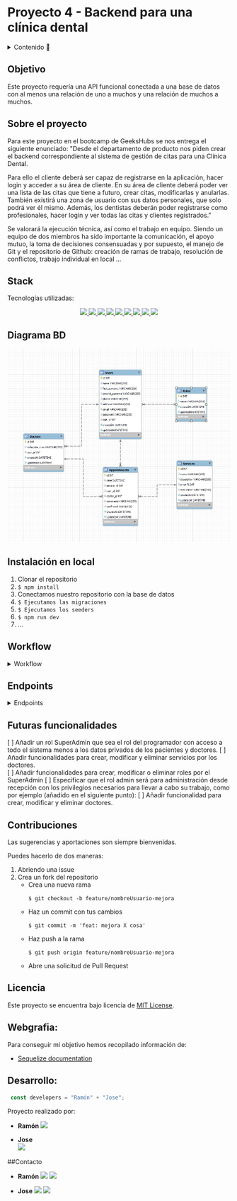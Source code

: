 # Proyecto 4 - Backend para una clínica dental

<details>
  <summary>Contenido 📝</summary>
  <ol>
    <li><a href="#objetivo">Objetivo</a></li>
    <li><a href="#sobre-el-proyecto">Sobre el proyecto</a></li>
    <li><a href="#stack">Stack</a></li>
    <li><a href="#diagrama-bd">Diagrama</a></li>
    <li><a href="#instalación-en-local">Instalación</a></li>
    <li><a href="#work-flow">Work-flow</a></li>
    <li><a href="#endpoints">Endpoints</a></li>
    <li><a href="#futuras-funcionalidades">Futuras funcionalidades</a></li>
    <li><a href="#contribuciones">Contribuciones</a></li>
    <li><a href="#licencia">Licencia</a></li>
    <li><a href="#webgrafia">Webgrafia</a></li>
    <li><a href="#desarrollo">Desarrollo</a></li>
    <li><a href="#contacto">Contacto</a></li>
  </ol>
</details>

## Objetivo
Este proyecto requería una API funcional conectada a una base de datos con al menos una relación de uno a muchos y una relación de muchos a muchos.

## Sobre el proyecto
Para este proyecto en el bootcamp de GeeksHubs se nos entrega el siguiente enunciado:
"Desde el departamento de producto nos piden crear el backend correspondiente al sistema de gestión de citas para una Clínica Dental.

Para ello el cliente deberá ser capaz de registrarse en la aplicación, hacer login y acceder a su área de cliente. En su área de cliente deberá poder ver una lista de las citas que tiene a futuro, crear citas, modificarlas y anularlas. También existirá una zona de usuario con sus datos personales, que solo podrá ver él mismo. Además, los dentistas deberán poder registrarse como profesionales, hacer
login y ver todas las citas y clientes registrados." 

Se valorará la ejecución técnica, así como el trabajo en equipo. Siendo un equipo de dos miembros ha sido importante la comunicación, el apoyo mutuo, la toma de decisiones consensuadas y por supuesto, el manejo de Git y el repositorio de Github: creación de ramas de trabajo, resolución de conflictos, trabajo individual en local ... 

## Stack
Tecnologías utilizadas:

<div align="center">

<a href="https://www.expressjs.com/">
    <img src= "https://img.shields.io/badge/express.js-%23404d59.svg?style=for-the-badge&logo=express&logoColor=%2361DAFB"/>
</a>
<a href="https://nodejs.org/es/">
    <img src= "https://img.shields.io/badge/node.js-026E00?style=for-the-badge&logo=node.js&logoColor=white"/>
</a>
<a href="https://developer.mozilla.org/es/docs/Web/JavaScript">
    <img src= "https://img.shields.io/badge/javascipt-EFD81D?style=for-the-badge&logo=javascript&logoColor=black"/>
</a>
<a href="https://www.sequelize.org/">
    <img src= "https://img.shields.io/badge/sequelize-3C76C3?style=for-the-badge&logo=sequelize&logoColor=white"/>
</a>
<a href="https://www.mysql.com/">
    <img src= "https://img.shields.io/badge/mysql-3E6E93?style=for-the-badge&logo=mysql&logoColor=white"/>
</a>
<a href="https://git-scm.com/">
    <img src= "https://img.shields.io/badge/git-F54D27?style=for-the-badge&logo=git&logoColor=white"/>
</a>
<a href=" https://www.postman.com/">
    <img src= "https://img.shields.io/badge/Postman-FF6C37?style=for-the-badge&logo=postman&logoColor=white"/>
</a>
<a href=" https://jwt.io/">
    <img src= "https://img.shields.io/badge/JWT-black?style=for-the-badge&logo=JSON%20web%20tokens"/>
</a>

<a href="https://www.docker.com/">
    <img src= "https://img.shields.io/badge/docker-2496ED?style=for-the-badge&logo=docker&logoColor=white"/>
</a>
 </div>


## Diagrama BD
!['imagen-db'](./img/db.JPG)

## Instalación en local

1. Clonar el repositorio
2. ` $ npm install `
3. Conectamos nuestro repositorio con la base de datos 
4. ``` $ Ejecutamos las migraciones ``` 
5. ``` $ Ejecutamos los seeders ``` 
6. ``` $ npm run dev ``` 
7. ...

## Workflow
<details>
<summary>Workflow</summary>

1. Crear package.json con npm init -y.
2. Crear archivo index.js en la ruta principal. Crear .env y .env.example. Crear .gitignore con /node_modules y .env dentro. Ejecutar comando git init. 
3. Instalar express, nodemon, sequelize, sequelize-cli, mysql2, dotenv, jsonwebtoken y bcrypt. 
4. Sequelize init. Ejecutar sequelize.
5. Crear script "dev": "nodemon index.js", para mantener el servidor ejecutándose.
6. ``` $ npm run dev ``` comando para ejecutar el servidor. ctrl + c para pararlo.
7. Required express en index.js, y la variable instance app. También asignar PORT a nuestro servidor y usar un método listen para ejecutarlo:
```
const express = require('express');
const app = express();
const PORT = 3000;
app.listen(PORT, () => console.log("Server running on port: " + PORT));
```
8. Crear models Role, Doctor, User, Service and Appointment en ese orden:
```
npx sequelize-cli model:generate --name Users --attributes name:string,...
``` 
9. Añadir las foreign keys de services, doctors y users en appointments migration js file con sus respectivas relaciones. Hacer lo mismo con las que correspondan en todos los modelos.
```
references: {
          model: "Services",
          key:"id"
        }
```
10. Crear carpetas controllers y view.
En carpeta view crear las Routes.

11. Crear router.js en la ruta principal:
```
const router = require('express').Router();
module.exports = router;
```
12. Route.js conectado al index principal: 
```
const router = require('./router'); 
app.use(router);
```
13. Refactorizar a route:
```
const router = require('express').Router();

router.use('/services', servicesRouter);
router.use('/users', usersRouter)

module.exports = router;
```
14. Refactorizar controllers:
```
const serviceController = {};

serviceController.getServices = (req, res) => {return res.send('Get Services')}
serviceController.createServices = (req, res) => {return res.send('Create Services')}

module.exports = serviceController;
```
15. Crear seeders para Role, User, Doctor, Service, Appointment y  commit a la database
```
npx sequelize-cli seed:generate --name demo-user
npx sequelize-cli db:seed:all
```
16. Crear middlewares para controlar el nivel de acceso a la información o a las funcionalidades de la base de datos según roles.
16. Crear endpoints, los cuales describimos a continuación:
</details>

## Endpoints
<details>
<summary>Endpoints</summary>

- AUTH
    - REGISTRO DE USUARIOS

            POST http://localhost:3000/auth/register/
        body:
        ``` js
            
          {
            "name":"Ramón",
            "first_surname":"Folguera",
            "second_surname":"Carbonell",
            "phone": "666666666",
            "address":"Abbey Road 1",
            "email": "ramon@ramon.com",
            "password": "mipassword123"
          }
        ```

    - LOGIN DE USUARIOS

            POST http://localhost:3000/auth/login/  
        body:
        ``` js
            {
                "email": "ramon@ramon.com",
                "password": "mipassword123"
            }
        ```
- USER
    - PERFIL DE USUARIO 

        Copia el TOKEN generado por el AUTH del LOGIN:


        ```
            "eyJhbGciOiJIUzI1NiIsInR5cCI6IkpXVCJ9.eyJ1c2VySWQiOjMsImVtYWlsIjoiYW1wYXJvQGFtcGFyby5jb20iLCJyb2xlSWQiOjMsImlhdCI6MTY3ODAwNzMzNSwiZXhwIjoxNjc4MDE0NTM1fQ.4K6BNC2bhhrW_vyCQh7hiWI2-i-c4C-KOOgo0nHeQOg"
        ```

        En AUTHORIZATION. Type BEARER TOKEN. Pega el TOKEN generado.

            GET http://localhost:3000/users/me

        

    - MODIFICACIÓN DE DATOS DE PERFIL

        Copia el TOKEN generado por el AUTH del LOGIN:

        ```
            "eyJhbGciOiJIUzI1NiIsInR5cCI6IkpXVCJ9.eyJ1c2VySWQiOjMsImVtYWlsIjoiYW1wYXJvQGFtcGFyby5jb20iLCJyb2xlSWQiOjMsImlhdCI6MTY3ODAwNzMzNSwiZXhwIjoxNjc4MDE0NTM1fQ.4K6BNC2bhhrW_vyCQh7hiWI2-i-c4C-KOOgo0nHeQOg"
        ```

        En AUTHORIZATION. Type BEARER TOKEN. Pega el TOKEN generado.

            PUT http://localhost:3000/users/me
        body:
        ``` js
            {
                "attribute":"name",
                "value":"Rodrigo",
                "changes":{
                    "name": "Francisco",
                    "first_surname": "Martínez"
                    }
            }
        ```

    - VER TODAS LOS CLIENTES REGISTRADOS (COMO DENTISTA)

        LOGIN con USER con role de DOCTOR:

        body:
        ``` js
            {
              "email":"amparo@amparo.com",
              "password": "456789"
            }
        ```

        Copia el TOKEN generado por el AUTH del LOGIN:

        ```
            "eyJhbGciOiJIUzI1NiIsInR5cCI6IkpXVCJ9.eyJ1c2VySWQiOjMsImVtYWlsIjoiYW1wYXJvQGFtcGFyby5jb20iLCJyb2xlSWQiOjMsImlhdCI6MTY3ODAwNzMzNSwiZXhwIjoxNjc4MDE0NTM1fQ.4K6BNC2bhhrW_vyCQh7hiWI2-i-c4C-KOOgo0nHeQOg"
        ```

        En AUTHORIZATION. Type BEARER TOKEN. Pega el TOKEN generado.

        GET  http://localhost:3000/users
- APPOINTMENT
    - CREACIÓN DE CITAS

            POST http://localhost:3000/appointments/
        body:
        ``` js
            {
                "date": "2023-03-01 00:00:00",
                "service_id": 1,
                "doctor_id":1
            }
        ```

        El cliente crea una cita en estado Pendiente de Verificar por el doctor.

    - MODIFICACIÓN DE CITAS

        Copia el TOKEN generado por el AUTH del LOGIN:

        ```
            "eyJhbGciOiJIUzI1NiIsInR5cCI6IkpXVCJ9.eyJ1c2VySWQiOjMsImVtYWlsIjoiYW1wYXJvQGFtcGFyby5jb20iLCJyb2xlSWQiOjMsImlhdCI6MTY3ODAwNzMzNSwiZXhwIjoxNjc4MDE0NTM1fQ.4K6BNC2bhhrW_vyCQh7hiWI2-i-c4C-KOOgo0nHeQOg"
        ```

        En AUTHORIZATION. Type BEARER TOKEN. Pega el TOKEN generado.

            PUT http://localhost:3000/appointments
        body:
        ``` js
            {
                "id":"7",
                "changes":{
                    "service_id":2
                }
            }
        ```

    - ANULACIÓN DE CITAS 

        Copia el TOKEN generado por el AUTH del LOGIN:

        ```
            "eyJhbGciOiJIUzI1NiIsInR5cCI6IkpXVCJ9.eyJ1c2VySWQiOjMsImVtYWlsIjoiYW1wYXJvQGFtcGFyby5jb20iLCJyb2xlSWQiOjMsImlhdCI6MTY3ODAwNzMzNSwiZXhwIjoxNjc4MDE0NTM1fQ.4K6BNC2bhhrW_vyCQh7hiWI2-i-c4C-KOOgo0nHeQOg"
        ```

        En AUTHORIZATION. Type BEARER TOKEN. Pega el TOKEN generado.

            DELETE http://localhost:3000/appointments
        body:
        ``` js
            {
                "id":"7"
            }
        ```

    - VER TODAS LAS CITAS QUE TENGO COMO CLIENTE (SOLO LAS PROPIAS) 

        Copia el TOKEN generado por el AUTH del LOGIN:

        ```
            "eyJhbGciOiJIUzI1NiIsInR5cCI6IkpXVCJ9.eyJ1c2VySWQiOjMsImVtYWlsIjoiYW1wYXJvQGFtcGFyby5jb20iLCJyb2xlSWQiOjMsImlhdCI6MTY3ODAwNzMzNSwiZXhwIjoxNjc4MDE0NTM1fQ.4K6BNC2bhhrW_vyCQh7hiWI2-i-c4C-KOOgo0nHeQOg"
        ```

        En AUTHORIZATION. Type BEARER TOKEN. Pega el TOKEN generado.

            GET http://localhost:3000/appointments/user
    
    - VER TODAS LAS CITAS EXISTENTES (COMO DENTISTA) 

        LOGIN con USER con role de DOCTOR:

        body:
        ``` js
            {
              "email":"amparo@amparo.com",
              "password": "456789"
            }
        ```

        Copia el TOKEN generado por el AUTH del LOGIN:

        ```
            "eyJhbGciOiJIUzI1NiIsInR5cCI6IkpXVCJ9.eyJ1c2VySWQiOjMsImVtYWlsIjoiYW1wYXJvQGFtcGFyby5jb20iLCJyb2xlSWQiOjMsImlhdCI6MTY3ODAwNzMzNSwiZXhwIjoxNjc4MDE0NTM1fQ.4K6BNC2bhhrW_vyCQh7hiWI2-i-c4C-KOOgo0nHeQOg"
        ```

        En AUTHORIZATION. Type BEARER TOKEN. Pega el TOKEN generado.

            GET  http://localhost:3000/appointments/doctor


    - COMO MÉDICO, PODER VER SOLO MIS CITAS

        LOGIN con USER con role de DOCTOR:

        body:
        ``` js
            {
              "email":"amparo@amparo.com",
              "password": "456789"
            }
        ```

        Copia el TOKEN generado por el AUTH del LOGIN:

        ```
            "eyJhbGciOiJIUzI1NiIsInR5cCI6IkpXVCJ9.eyJ1c2VySWQiOjMsImVtYWlsIjoiYW1wYXJvQGFtcGFyby5jb20iLCJyb2xlSWQiOjMsImlhdCI6MTY3ODAwNzMzNSwiZXhwIjoxNjc4MDE0NTM1fQ.4K6BNC2bhhrW_vyCQh7hiWI2-i-c4C-KOOgo0nHeQOg"
        ```

        En AUTHORIZATION. Type BEARER TOKEN. Pega el TOKEN generado.

            GET  http://localhost:3000/appointments/doctor/my

    - CONSULTAR CITAS DE UN DOCTOR SIN VERIFICAR

        LOGIN con USER con role de DOCTOR:

        body:
        ``` js
            {
              "email":"amparo@amparo.com",
              "password": "456789"
            }
        ```

        Copia el TOKEN generado por el AUTH del LOGIN:

        ```
            "eyJhbGciOiJIUzI1NiIsInR5cCI6IkpXVCJ9.eyJ1c2VySWQiOjMsImVtYWlsIjoiYW1wYXJvQGFtcGFyby5jb20iLCJyb2xlSWQiOjMsImlhdCI6MTY3ODAwNzMzNSwiZXhwIjoxNjc4MDE0NTM1fQ.4K6BNC2bhhrW_vyCQh7hiWI2-i-c4C-KOOgo0nHeQOg"
        ```

        En AUTHORIZATION. Type BEARER TOKEN. Pega el TOKEN generado.

            GET  http://localhost:3000/appointments/doctor/my-verified

    - VERIFICAR CITA COMO DOCTOR

        LOGIN con USER con role de DOCTOR:

        body:
        ``` js
            {
              "email":"amparo@amparo.com",
              "password": "456789"
            }
        ```

        Copia el TOKEN generado por el AUTH del LOGIN:

        ```
            "eyJhbGciOiJIUzI1NiIsInR5cCI6IkpXVCJ9.eyJ1c2VySWQiOjMsImVtYWlsIjoiYW1wYXJvQGFtcGFyby5jb20iLCJyb2xlSWQiOjMsImlhdCI6MTY3ODAwNzMzNSwiZXhwIjoxNjc4MDE0NTM1fQ.4K6BNC2bhhrW_vyCQh7hiWI2-i-c4C-KOOgo0nHeQOg"
        ```

        En AUTHORIZATION. Type BEARER TOKEN. Pega el TOKEN generado.

            PUT  http://localhost:3000/appointments/verify

          body:
        ``` js
            {
              "email":"amparo@amparo.com",
              "password": "456789"
            }
        ```
        
</details>

## Futuras funcionalidades
[ ] Añadir un rol SuperAdmin que sea el rol del programador con acceso a todo el sistema menos a los datos privados de los pacientes y doctores.
[ ] Añadir funcionalidades para crear, modificar y eliminar servicios por los doctores.  
[ ] Añadir funcionalidades para crear, modificar o eliminar roles por el SuperAdmin
[ ] Especificar que el rol admin será para administración desde recepción con los privilegios necesarios para llevar a cabo su trabajo, como por ejemplo (añadido en el siguiente punto):
[ ] Añadir funcionalidad para crear, modificar y eliminar doctores.

## Contribuciones
Las sugerencias y aportaciones son siempre bienvenidas.  

Puedes hacerlo de dos maneras:

1. Abriendo una issue
2. Crea un fork del repositorio
    - Crea una nueva rama  
        ```
        $ git checkout -b feature/nombreUsuario-mejora
        ```
    - Haz un commit con tus cambios 
        ```
        $ git commit -m 'feat: mejora X cosa'
        ```
    - Haz push a la rama 
        ```
        $ git push origin feature/nombreUsuario-mejora
        ```
    - Abre una solicitud de Pull Request

## Licencia
Este proyecto se encuentra bajo licencia de [MIT License](https://github.com/RamonFolguera/rfc-jaoa-geekshubs-fsd-val-project4-05032023/blob/master/LICENSE).

## Webgrafia:
Para conseguir mi objetivo hemos recopilado información de:
- [Sequelize documentation](https://sequelize.org/docs/v6/)


## Desarrollo:

``` js
 const developers = "Ramón" + "Jose";
```  

Proyecto realizado por:

- **Ramón**
<a href="https://github.com/RamonFolguera" target="_blank"><img src="https://img.shields.io/badge/github-24292F?style=for-the-badge&logo=github&logoColor=white" target="_blank"></a>

- **Jose**  
<a href="https://github.com/JoseOliver" target="_blank"><img src="https://img.shields.io/badge/github-24292F?style=for-the-badge&logo=github&logoColor=red" target="_blank"></a>

##Contacto
- **Ramón**
<a href = "mailto:folguera.ramon@gmail.com"><img src="https://img.shields.io/badge/Gmail-C6362C?style=for-the-badge&logo=gmail&logoColor=white" target="_blank"></a>
<a href="https://www.linkedin.com/in/ram%C3%B3n-folguera-0ab32776/" target="_blank"><img src="https://img.shields.io/badge/-LinkedIn-%230077B5?style=for-the-badge&logo=linkedin&logoColor=white" target="_blank"></a> 
</p>

- **Jose**
<a href = "mailto:micorreoelectronico@gmail.com"><img src="https://img.shields.io/badge/Gmail-C6362C?style=for-the-badge&logo=gmail&logoColor=white" target="_blank"></a>
<a href="https://www.linkedin.com/in/linkedinUser/" target="_blank"><img src="https://img.shields.io/badge/-LinkedIn-%230077B5?style=for-the-badge&logo=linkedin&logoColor=white" target="_blank"></a> 
</p>













